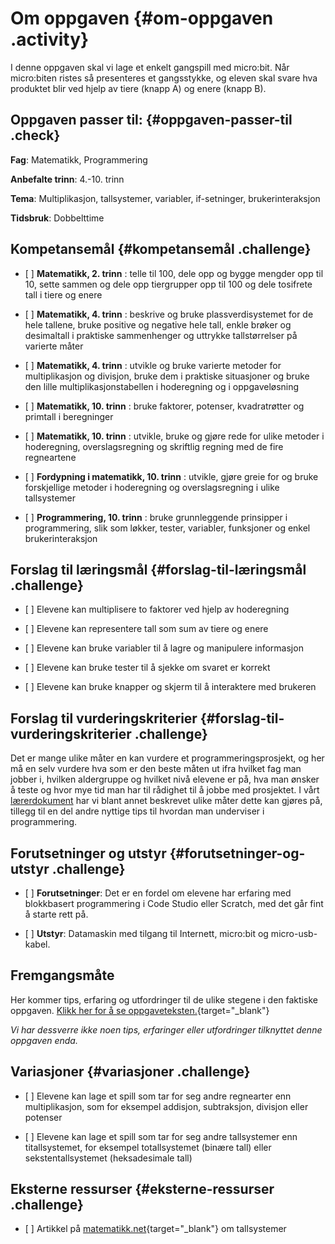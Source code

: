 # Om oppgaven {#om-oppgaven .activity}

I denne oppgaven skal vi lage et enkelt gangspill med micro:bit. Når
micro:biten ristes så presenteres et gangsstykke, og eleven skal svare
hva produktet blir ved hjelp av tiere (knapp A) og enere (knapp B).

## Oppgaven passer til: {#oppgaven-passer-til .check}

**Fag**: Matematikk, Programmering

**Anbefalte trinn**: 4.-10. trinn

**Tema**: Multiplikasjon, tallsystemer, variabler, if-setninger,
brukerinteraksjon

**Tidsbruk**: Dobbelttime

## Kompetansemål {#kompetansemål .challenge}

-   \[ \] **Matematikk, 2. trinn** : telle til 100, dele opp og bygge
    mengder opp til 10, sette sammen og dele opp tiergrupper opp til 100
    og dele tosifrete tall i tiere og enere

-   \[ \] **Matematikk, 4. trinn** : beskrive og bruke
    plassverdisystemet for de hele tallene, bruke positive og negative
    hele tall, enkle brøker og desimaltall i praktiske sammenhenger og
    uttrykke tallstørrelser på varierte måter

-   \[ \] **Matematikk, 4. trinn** : utvikle og bruke varierte metoder
    for multiplikasjon og divisjon, bruke dem i praktiske situasjoner og
    bruke den lille multiplikasjonstabellen i hoderegning og i
    oppgaveløsning

-   \[ \] **Matematikk, 10. trinn** : bruke faktorer, potenser,
    kvadratrøtter og primtall i beregninger

-   \[ \] **Matematikk, 10. trinn** : utvikle, bruke og gjøre rede for
    ulike metoder i hoderegning, overslagsregning og skriftlig regning
    med de fire regneartene

-   \[ \] **Fordypning i matematikk, 10. trinn** : utvikle, gjøre greie
    for og bruke forskjellige metoder i hoderegning og overslagsregning
    i ulike tallsystemer

-   \[ \] **Programmering, 10. trinn** : bruke grunnleggende prinsipper
    i programmering, slik som løkker, tester, variabler, funksjoner og
    enkel brukerinteraksjon

## Forslag til læringsmål {#forslag-til-læringsmål .challenge}

-   \[ \] Elevene kan multiplisere to faktorer ved hjelp av hoderegning

-   \[ \] Elevene kan representere tall som sum av tiere og enere

-   \[ \] Elevene kan bruke variabler til å lagre og manipulere
    informasjon

-   \[ \] Elevene kan bruke tester til å sjekke om svaret er korrekt

-   \[ \] Elevene kan bruke knapper og skjerm til å interaktere med
    brukeren

## Forslag til vurderingskriterier {#forslag-til-vurderingskriterier .challenge}

Det er mange ulike måter en kan vurdere et programmeringsprosjekt, og
her må en selv vurdere hva som er den beste måten ut ifra hvilket fag
man jobber i, hvilken aldergruppe og hvilket nivå elevene er på, hva man
ønsker å teste og hvor mye tid man har til rådighet til å jobbe med
prosjektet. I vårt
[lærerdokument](../../pages/hvordan_bruke_lærerveiledning.html) har vi
blant annet beskrevet ulike måter dette kan gjøres på, tillegg til en
del andre nyttige tips til hvordan man underviser i programmering.

## Forutsetninger og utstyr {#forutsetninger-og-utstyr .challenge}

-   \[ \] **Forutsetninger**: Det er en fordel om elevene har erfaring
    med blokkbasert programmering i Code Studio eller Scratch, med det
    går fint å starte rett på.

-   \[ \] **Utstyr**: Datamaskin med tilgang til Internett, micro:bit og
    micro-usb-kabel.

## Fremgangsmåte

Her kommer tips, erfaring og utfordringer til de ulike stegene i den
faktiske oppgaven. [Klikk her for å se
oppgaveteksten.](../pxt_gangespill/gangespill.html){target="_blank"}

*Vi har dessverre ikke noen tips, erfaringer eller utfordringer
tilknyttet denne oppgaven enda.*

## Variasjoner {#variasjoner .challenge}

-   \[ \] Elevene kan lage et spill som tar for seg andre regnearter enn
    multiplikasjon, som for eksempel addisjon, subtraksjon, divisjon
    eller potenser

-   \[ \] Elevene kan lage et spill som tar for seg andre tallsystemer
    enn titallsystemet, for eksempel totallsystemet (binære tall) eller
    sekstentallsystemet (heksadesimale tall)

## Eksterne ressurser {#eksterne-ressurser .challenge}

-   \[ \] Artikkel på
    [matematikk.net](http://matematikk.net/side/Tallsystemer){target="_blank"}
    om tallsystemer

